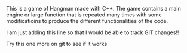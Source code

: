 This is a game of Hangman made with C++. The game contains a main engine or large function that is repeated many times with some modificatioins to produce the different functionalities of the code.


I am just adding this line so that I would be able to track GIT changes!!


Try this one more on git to see if it works